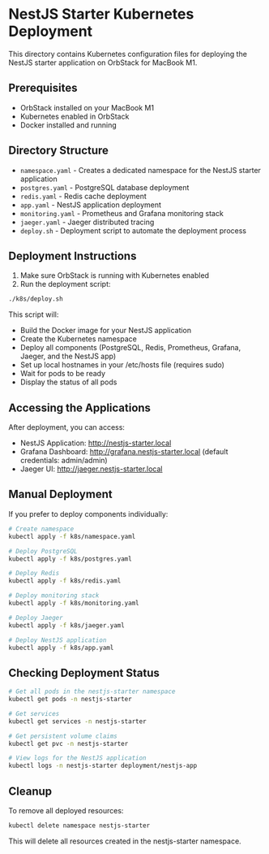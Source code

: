 # NestJS Starter Kubernetes Deployment

This directory contains Kubernetes configuration files for deploying the NestJS starter application on OrbStack for MacBook M1.

## Prerequisites

- OrbStack installed on your MacBook M1
- Kubernetes enabled in OrbStack
- Docker installed and running

## Directory Structure

- `namespace.yaml` - Creates a dedicated namespace for the NestJS starter application
- `postgres.yaml` - PostgreSQL database deployment
- `redis.yaml` - Redis cache deployment
- `app.yaml` - NestJS application deployment
- `monitoring.yaml` - Prometheus and Grafana monitoring stack
- `jaeger.yaml` - Jaeger distributed tracing
- `deploy.sh` - Deployment script to automate the deployment process

## Deployment Instructions

1. Make sure OrbStack is running with Kubernetes enabled
2. Run the deployment script:

```bash
./k8s/deploy.sh
```

This script will:
- Build the Docker image for your NestJS application
- Create the Kubernetes namespace
- Deploy all components (PostgreSQL, Redis, Prometheus, Grafana, Jaeger, and the NestJS app)
- Set up local hostnames in your /etc/hosts file (requires sudo)
- Wait for pods to be ready
- Display the status of all pods

## Accessing the Applications

After deployment, you can access:

- NestJS Application: http://nestjs-starter.local
- Grafana Dashboard: http://grafana.nestjs-starter.local (default credentials: admin/admin)
- Jaeger UI: http://jaeger.nestjs-starter.local

## Manual Deployment

If you prefer to deploy components individually:

```bash
# Create namespace
kubectl apply -f k8s/namespace.yaml

# Deploy PostgreSQL
kubectl apply -f k8s/postgres.yaml

# Deploy Redis
kubectl apply -f k8s/redis.yaml

# Deploy monitoring stack
kubectl apply -f k8s/monitoring.yaml

# Deploy Jaeger
kubectl apply -f k8s/jaeger.yaml

# Deploy NestJS application
kubectl apply -f k8s/app.yaml
```

## Checking Deployment Status

```bash
# Get all pods in the nestjs-starter namespace
kubectl get pods -n nestjs-starter

# Get services
kubectl get services -n nestjs-starter

# Get persistent volume claims
kubectl get pvc -n nestjs-starter

# View logs for the NestJS application
kubectl logs -n nestjs-starter deployment/nestjs-app
```

## Cleanup

To remove all deployed resources:

```bash
kubectl delete namespace nestjs-starter
```

This will delete all resources created in the nestjs-starter namespace.
